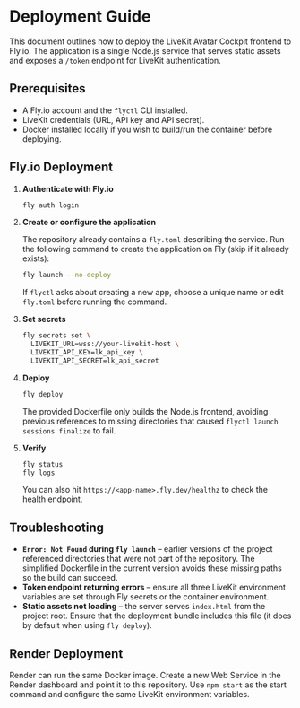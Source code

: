 # Deployment Guide

This document outlines how to deploy the LiveKit Avatar Cockpit frontend to Fly.io. The application is a single Node.js service that serves static assets and exposes a `/token` endpoint for LiveKit authentication.

## Prerequisites

- A Fly.io account and the `flyctl` CLI installed.
- LiveKit credentials (URL, API key and API secret).
- Docker installed locally if you wish to build/run the container before deploying.

## Fly.io Deployment

1. **Authenticate with Fly.io**

   ```bash
   fly auth login
   ```

2. **Create or configure the application**

   The repository already contains a `fly.toml` describing the service. Run the following command to create the application on Fly (skip if it already exists):

   ```bash
   fly launch --no-deploy
   ```

   If `flyctl` asks about creating a new app, choose a unique name or edit `fly.toml` before running the command.

3. **Set secrets**

   ```bash
   fly secrets set \
     LIVEKIT_URL=wss://your-livekit-host \
     LIVEKIT_API_KEY=lk_api_key \
     LIVEKIT_API_SECRET=lk_api_secret
   ```

4. **Deploy**

   ```bash
   fly deploy
   ```

   The provided Dockerfile only builds the Node.js frontend, avoiding previous references to missing directories that caused `flyctl launch sessions finalize` to fail.

5. **Verify**

   ```bash
   fly status
   fly logs
   ```

   You can also hit `https://<app-name>.fly.dev/healthz` to check the health endpoint.

## Troubleshooting

- **`Error: Not Found` during `fly launch`** – earlier versions of the project referenced directories that were not part of the repository. The simplified Dockerfile in the current version avoids these missing paths so the build can succeed.
- **Token endpoint returning errors** – ensure all three LiveKit environment variables are set through Fly secrets or the container environment.
- **Static assets not loading** – the server serves `index.html` from the project root. Ensure that the deployment bundle includes this file (it does by default when using `fly deploy`).

## Render Deployment

Render can run the same Docker image. Create a new Web Service in the Render dashboard and point it to this repository. Use `npm start` as the start command and configure the same LiveKit environment variables.
